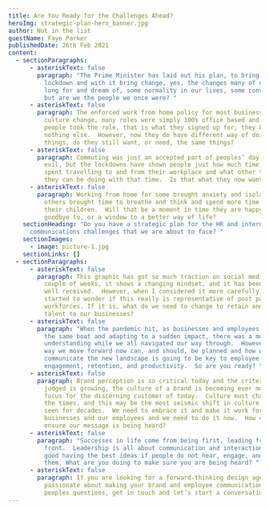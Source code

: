 ```yaml
---
title: Are You Ready for the Challenges Ahead?
heroImg: strategic-plan-hero_banner.jpg
author: Not in the list
guestName: Faye Parker
publishedDate: 26th Feb 2021
content:
  - sectionParagraphs:
      - asteriskText: false
        paragraph: "The Prime Minister has laid out his plan, to bring us out of
          lockdown and with it bring change, yes, the changes many of us now
          long for and dream of, some normality in our lives, some consistency,
          but are we the people we once were? "
      - asteriskText: false
        paragraph: The enforced work from home policy for most businesses is a total
          culture change, many roles were simply 100% office based and when
          people took the role, that is what they signed up for, they knew
          nothing else.  However, now they do have different way of doing
          things, do they still want, or need, the same things?
      - asteriskText: false
        paragraph: Commuting was just an accepted part of peoples’ day, a necessary
          evil, but the lockdowns have shown people just how much time they
          spent travelling to and from their workplace and what other things
          they can be doing with that time.  Is that what they now want?
      - asteriskText: false
        paragraph: Working from home for some brought anxiety and isolation, and for
          others brought time to breathe and think and spend more time with
          their children.  Will that be a moment in time they are happy to wave
          goodbye to, or a window to a better way of life?
    sectionHeading: "Do you have a strategic plan for the HR and internal
      communications challenges that we are about to face? "
    sectionImages:
      - image: picture-1.jpg
    sectionLinks: []
  - sectionParagraphs:
      - asteriskText: false
        paragraph: This graphic has got so much traction on social media in the last
          couple of weeks, it shows a changing mindset, and it has been very
          well received.  However, when I considered it more carefully, I
          started to wonder if this really is representative of post pandemic
          workforces. If it is, what do we need to change to retain and recruit
          talent to our businesses?
      - asteriskText: false
        paragraph: "When the pandemic hit, as businesses and employees we were all in
          the same boat and adapting to a sudden impact, there was a mutual
          understanding while we all navigated our way through.  However, the
          way we move forward now can, and should, be planned and how well we
          communicate the new landscape is going to be key to employee
          engagement, retention, and productivity.  So are you ready? "
      - asteriskText: false
        paragraph: Brand perception is so critical today and the criteria on which it is
          judged is growing, the culture of a brand is becoming ever more the
          focus for the discerning customer of today.  Culture must change with
          the times, and this may be the most seismic shift in culture we have
          seen for decades.  We need to embrace it and make it work for our
          businesses and our employees and we need to do it now.  How can we
          ensure our message is being heard?
      - asteriskText: false
        paragraph: "Successes in life come from being first, leading from the
          front.  Leadership is all about communication and interaction, it’s no
          good having the best ideas if people do not hear, engage, and embrace
          them. What are you doing to make sure you are being heard? "
      - asteriskText: false
        paragraph: If you are looking for a forward-thinking design agency, who are
          passionate about making your brand and employee communications answer
          peoples questions, get in touch and let’s start a conversation.
---
```

